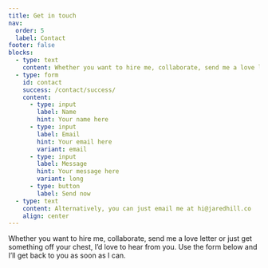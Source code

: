 ```yaml
---
title: Get in touch
nav:
  order: 5
  label: Contact
footer: false
blocks:
  - type: text
    content: Whether you want to hire me, collaborate, send me a love letter or just get something off your chest, I’d love to hear from you. Use the form below and I’ll get back to you as soon as I can.
  - type: form
    id: contact
    success: /contact/success/
    content:
      - type: input
        label: Name
        hint: Your name here
      - type: input
        label: Email
        hint: Your email here
        variant: email
      - type: input
        label: Message
        hint: Your message here
        variant: long
      - type: button
        label: Send now
  - type: text
    content: Alternatively, you can just email me at hi@jaredhill.co
    align: center
---
```


Whether you want to hire me, collaborate, send me a love letter or just get something off your chest, I’d love to hear from you. Use the form below and I’ll get back to you as soon as I can.
